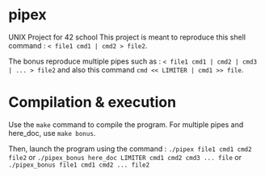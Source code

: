 # pipex
UNIX Project for 42 school
This project is meant to reproduce this shell command : ```< file1 cmd1 | cmd2 > file2```.

The bonus reproduce multiple pipes such as : ```< file1 cmd1 | cmd2 | cmd3 | ... > file2``` and also this command ```cmd << LIMITER | cmd1 >> file```.

# Compilation & execution

Use the ```make``` command to compile the program. For multiple pipes and here_doc, use ```make bonus```.

Then, launch the program using the command : ```./pipex file1 cmd1 cmd2 file2``` or ```./pipex_bonus here_doc LIMITER cmd1 cmd2 cmd3 ... file``` or ```./pipex_bonus file1 cmd1 cmd2 ... file2```
